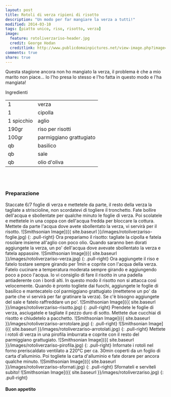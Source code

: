 ```yaml
---
layout: post
title: Rotoli di verza ripieni di risotto
description: "Un modo per far mangiare la verza a tutti!"
modified: 2014-03-10
tags: [piatto unico, riso, risotto, verza]
image:
  feature: rotoliverzariso-header.jpg
  credit: George Hodan
  creditlink: http://www.publicdomainpictures.net/view-image.php?image=68178&picture=cabbage&large=1
comments: true
share: true
---
```


Questa stagione ancora non ho mangiato la verza, il problema è che a mio marito non piace... Io l'ho presa lo stesso e l'ho fatta in questo modo e l'ha mangiata!

<div class="ingredients">
  <div class="ingredients-title">Ingredienti</div>
  <table>
    <tbody>
      <tr>
        <td>1</td>
        <td>verza</td>
      </tr>
      <tr>
        <td>1</td>
        <td>cipolla</td>
      </tr>
      <tr>
        <td>1 spicchio</td>
        <td>aglio</td>
      </tr>
      <tr>
        <td>190gr</td>
        <td>riso per risotti</td>
      </tr>
      <tr>
      	<td>100gr</td>
        <td>parmiggiano grattugiato</td>
      </tr>
      <tr>
        <td>qb</td>
        <td>basilico</td>
      </tr>
      <tr>
        <td>qb</td>
        <td>sale</td>
      </tr>
      <tr>
        <td>qb</td>
        <td>olio d'oliva</td>      
      </tr>
    </tbody>
  </table>
  <br></br>
</div>


<h3>
	<font color="grey">
		<i class="icon-cogs"></i>
	</font> Preparazione
</h3>

Staccate 6/7 foglie di verza e mettetele da parte, il resto della verza la tagliate a striscioline, non scordatevi di togliere il tronchetto.
Fate bollire dell'acqua e sbollentate per qualche minuto le foglie di verza. Poi scolatele e mettetele in una coppa con dell'acqua fredda per bloccare la cottura. Mettete da parte l'acqua dove avete sbollentato la verza, vi servirà per il risotto.
![Smithsonian Image]({{ site.baseurl }}/images/rotoliverzariso-foglie.jpg)
{: .pull-right}
Ora prepariamo il risotto: tagliate la cipolla e fatela rosolare insieme all'aglio con poco olio. Quando saranno ben dorati aggiungete la verza, un po' dell'acqua dove avevate sbollentato la verza e fatela appassire.
![Smithsonian Image]({{ site.baseurl }}/images/rotoliverzariso-verza.jpg)
{: .pull-right}
Ora aggiungete il riso e fatelo tostare sempre girando per 1min e coprite con l'acqua della verza. Fatelo cucinare a temperatura moderata sempre girando e aggiungendo poco a poco l'acqua. Io vi consiglio di fare il risotto in una padella antiaderente con i bordi alti. In questo modo il risotto non si attacca così velocemente. Quando è pronto togliete dai fuochi, aggiungete le foglie di basilico e mantecatelo col parmiggiano grattugiato (mettetene un po' da parte che vi servirà per far gratinare la verza). Se c'è bisogno aggiungete del sale e fatelo raffreddare un po'.
![Smithsonian Image]({{ site.baseurl }}/images/rotoliverzariso-risotto.jpg)
{: .pull-right}
Prendete le foglie di verza, asciugatele e tagliate il pezzo duro di sotto. Mettete due cucchiai di risotto e chiudetelo a pacchetto.
![Smithsonian Image]({{ site.baseurl }}/images/rotoliverzariso-arrotolare.jpg)
{: .pull-right}
![Smithsonian Image]({{ site.baseurl }}/images/rotoliverzariso-arrotolati.jpg)
{: .pull-right}
Mettete i rotoli di verza in una pirofila imburrata e coprite con il resto del parmiggiano grattugiato.
![Smithsonian Image]({{ site.baseurl }}/images/rotoliverzariso-pirofila.jpg)
{: .pull-right}
Infornate i rotoli nel forno preriscaldato ventilato a 220°C per ca. 30min coperti da un foglio di carta d'alluminio. Poi togliete la carta d'alluminio e fate dorare per ancora qualche minuto.
![Smithsonian Image]({{ site.baseurl }}/images/rotoliverzariso-sfornati.jpg)
{: .pull-right}
Sfornateli e serviteli subito!
![Smithsonian Image]({{ site.baseurl }}/images/rotoliverzariso.jpg)
{: .pull-right}

<h4>Buon appetito
  <font color="red">
    <i class="icon-smile"></i>
  </font>
</h4>
